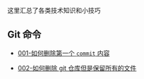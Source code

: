 这里汇总了各类技术知识和小技巧

## Git 命令

- [001-如何删除第一个 `commit` 内容](https://github.com/weiwei-tsao/weiwei-tsao/blob/0c392ecf9ce0494581309dda6b60254cc6cabe4c/Tech/05_Others/git_remove_initial_commit.md)

- [002-如何删除 git 仓库但是保留所有的文件](https://github.com/weiwei-tsao/weiwei-tsao/blob/0c392ecf9ce0494581309dda6b60254cc6cabe4c/Tech/05_Others/git_remove_git_repository_keep_files.md)
